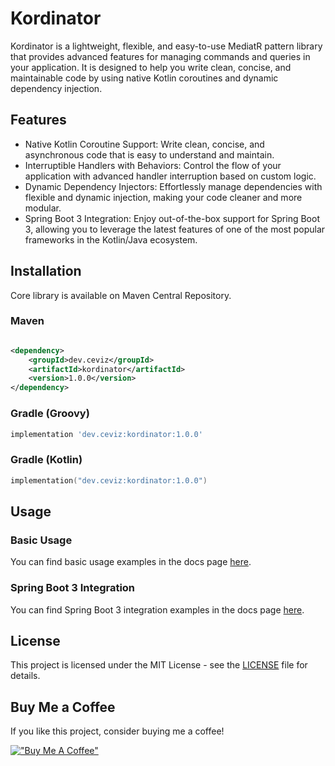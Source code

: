 # Kordinator

Kordinator is a lightweight, flexible, and easy-to-use MediatR pattern library that provides advanced features for managing
commands and queries in your application. It is designed to help you write clean, concise, and maintainable code by
using native Kotlin coroutines and dynamic dependency injection.

## Features

- Native Kotlin Coroutine Support: Write clean, concise, and asynchronous code that is easy to understand and maintain.
- Interruptible Handlers with Behaviors: Control the flow of your application with advanced handler interruption based
  on custom logic.
- Dynamic Dependency Injectors: Effortlessly manage dependencies with flexible and dynamic injection, making your code
  cleaner and more modular.
- Spring Boot 3 Integration: Enjoy out-of-the-box support for Spring Boot 3, allowing you to leverage the latest
  features of one of the most popular frameworks in the Kotlin/Java ecosystem.

## Installation

Core library is available on Maven Central Repository.

### Maven

```xml

<dependency>
    <groupId>dev.ceviz</groupId>
    <artifactId>kordinator</artifactId>
    <version>1.0.0</version>
</dependency>
```

### Gradle (Groovy)

```groovy
implementation 'dev.ceviz:kordinator:1.0.0'
```

### Gradle (Kotlin)

```kotlin
implementation("dev.ceviz:kordinator:1.0.0")
```

## Usage

### Basic Usage

You can find basic usage examples in the docs page [here](examples/basic.md).

### Spring Boot 3 Integration

You can find Spring Boot 3 integration examples in the docs page [here](examples/spring-boot.md).

## License

This project is licensed under the MIT License - see the [LICENSE](LICENSE) file for details.

## Buy Me a Coffee

If you like this project, consider buying me a coffee!

[!["Buy Me A Coffee"](https://www.buymeacoffee.com/assets/img/custom_images/orange_img.png)](https://www.buymeacoffee.com/peacecwz)
